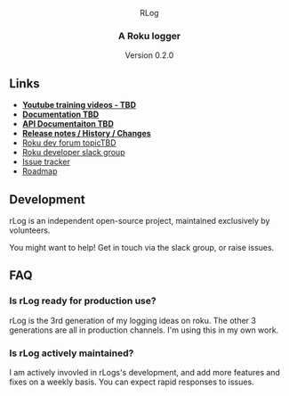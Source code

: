 <p align="center">
  <!--<img src="images/logo.png" alt="rLog logo" width="200" height="200"/>-->
  RLog
</p>
<h3 align="center">
A Roku logger
</h3>
<p align="center">
  Version 0.2.0
</p>

## Links
 - **[Youtube training videos - TBD]()**
 - **[Documentation TBD](docs/index.md)**
 - **[API Documentaiton TBD](https://georgejecook.github.io/rLog)**
 - **[Release notes / History / Changes](CHANGELOG.md)**
 - [Roku dev forum topicTBD]()
 - [Roku developer slack group](https://join.slack.com/t/rokudevelopers/shared_invite/enQtMzgyODg0ODY0NDM5LTc2ZDdhZWI2MDBmYjcwYTk5MmE1MTYwMTA2NGVjZmJiNWM4ZWY2MjY1MDY0MmViNmQ1ZWRmMWUzYTVhNzJiY2M)
 - [Issue tracker](https://github.com/georgejecook/rLog/issues)
 - [Roadmap](ROADMAP.md)

## Development

rLog is an independent open-source project, maintained exclusively by volunteers.

You might want to help! Get in touch via the slack group, or raise issues.

## FAQ
### Is rLog ready for production use?
rLog is the 3rd generation of my logging ideas on roku. The other 3 generations are all in production channels. I'm using this in my own work.

### Is rLog actively maintained?
I am actively invovled in rLogs's development, and add more features and fixes on a weekly basis. You can expect rapid responses to issues.

